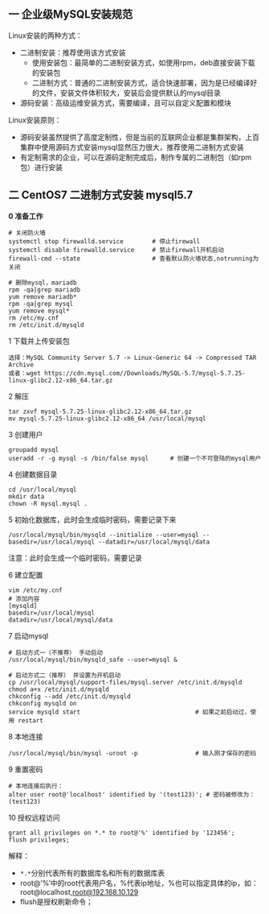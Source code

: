 ## 一 企业级MySQL安装规范

Linux安装的两种方式：
- 二进制安装：推荐使用该方式安装
  - 使用安装包：最简单的二进制安装方式，如使用rpm，deb直接安装下载的安装包
  - 二进制方式：普通的二进制安装方式，适合快速部署，因为是已经编译好的文件，安装文件体积较大，安装后会提供默认的mysql目录
- 源码安装：高级运维安装方式，需要编译，且可以自定义配置和模块

Linux安装原则：  
- 源码安装虽然提供了高度定制性，但是当前的互联网企业都是集群架构，上百集群中使用源码方式安装mysql显然压力很大，推荐使用二进制方式安装
- 有定制需求的企业，可以在源码定制完成后，制作专属的二进制包（如rpm包）进行安装


## 二 CentOS7 二进制方式安装 mysql5.7

**0 准备工作**
```
# 关闭防火墙
systemctl stop firewalld.service        # 停止firewall
systemctl disable firewalld.service     # 禁止firewall开机启动
firewall-cmd --state                    # 查看默认防火墙状态,notrunning为关闭

# 删除mysql，mariadb
rpm -qa|grep mariadb
yum remove mariadb*
rpm -qa|grep mysql
yum remove mysql*
rm /etc/my.cnf   
rm /etc/init.d/mysqld                              
```

1 下载并上传安装包
```
选择：MySQL Community Server 5.7 -> Linux-Generic 64 -> Compressed TAR Archive
或者：wget https://cdn.mysql.com//Downloads/MySQL-5.7/mysql-5.7.25-linux-glibc2.12-x86_64.tar.gz
```

2 解压
```
tar zxvf mysql-5.7.25-linux-glibc2.12-x86_64.tar.gz
mv mysql-5.7.25-linux-glibc2.12-x86_64 /usr/local/mysql
```

3 创建用户
```
groupadd mysql
useradd -r -g mysql -s /bin/false mysql      # 创建一个不可登陆的mysql用户
```

4 创建数据目录
```
cd /usr/local/mysql
mkdir data
chown -R mysql.mysql .
```

5 初始化数据库，此时会生成临时密码，需要记录下来
```
/usr/local/mysql/bin/mysqld --initialize --user=mysql --basedir=/usr/local/mysql --datadir=/usr/local/mysql/data
```
注意：此时会生成一个临时密码，需要记录

6 建立配置
```
vim /etc/my.cnf
# 添加内容
[mysqld]
basedir=/usr/local/mysql
datadir=/usr/local/mysql/data
```

7 启动mysql
```
# 启动方式一（不推荐） 手动启动
/usr/local/mysql/bin/mysqld_safe --user=mysql &

# 启动方式二（推荐） 并设置为开机启动
cp /usr/local/mysql/support-files/mysql.server /etc/init.d/mysqld
chmod a+x /etc/init.d/mysqld                        
chkconfig --add /etc/init.d/mysqld
chkconfig mysqld on
service mysqld start                                # 如果之前启动过，使用 restart
```

8 本地连接
```
/usr/local/mysql/bin/mysql -uroot -p                # 输入刚才保存的密码
```

9 重置密码
```
# 本地连接后执行：
alter user root@'localhost' identified by '(test123)'; # 密码被修改为：(test123)
```

10 授权远程访问
```
grant all privileges on *.* to root@'%' identified by '123456';
flush privileges;
```
解释：
- `*.*`分别代表所有的数据库名和所有的数据库表
- root@’%’中的root代表用户名，%代表ip地址，%也可以指定具体的ip，如：root@localhost,root@192.168.10.129
- flush是授权刷新命令；